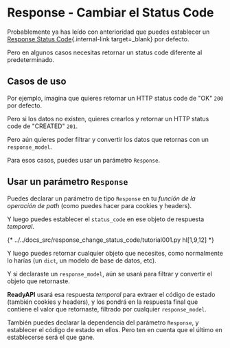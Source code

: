 # Response - Cambiar el Status Code

Probablemente ya has leído con anterioridad que puedes establecer un [Response Status Code](../tutorial/response-status-code.md){.internal-link target=_blank} por defecto.

Pero en algunos casos necesitas retornar un status code diferente al predeterminado.

## Casos de uso

Por ejemplo, imagina que quieres retornar un HTTP status code de "OK" `200` por defecto.

Pero si los datos no existen, quieres crearlos y retornar un HTTP status code de "CREATED" `201`.

Pero aún quieres poder filtrar y convertir los datos que retornas con un `response_model`.

Para esos casos, puedes usar un parámetro `Response`.

## Usar un parámetro `Response`

Puedes declarar un parámetro de tipo `Response` en tu *función de la operación de path* (como puedes hacer para cookies y headers).

Y luego puedes establecer el `status_code` en ese objeto de respuesta *temporal*.

{* ../../docs_src/response_change_status_code/tutorial001.py hl[1,9,12] *}

Y luego puedes retornar cualquier objeto que necesites, como normalmente lo harías (un `dict`, un modelo de base de datos, etc).

Y si declaraste un `response_model`, aún se usará para filtrar y convertir el objeto que retornaste.

**ReadyAPI** usará esa respuesta *temporal* para extraer el código de estado (también cookies y headers), y los pondrá en la respuesta final que contiene el valor que retornaste, filtrado por cualquier `response_model`.

También puedes declarar la dependencia del parámetro `Response`, y establecer el código de estado en ellos. Pero ten en cuenta que el último en establecerse será el que gane.
